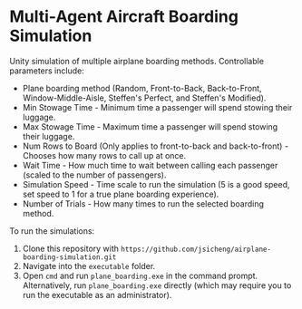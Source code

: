 # Multi-Agent Aircraft Boarding Simulation

Unity simulation of multiple airplane boarding methods. 
Controllable parameters include:

* Plane boarding method (Random, Front-to-Back, Back-to-Front, Window-Middle-Aisle, Steffen's Perfect, and Steffen's Modified).
* Min Stowage Time - Minimum time a passenger will spend stowing their luggage.
* Max Stowage Time - Maximum time a passenger will spend stowing their luggage.
* Num Rows to Board (Only applies to front-to-back and back-to-front) - Chooses how many rows to call up at once.
* Wait Time - How much time to wait between calling each passenger (scaled to the number of passengers).
* Simulation Speed - Time scale to run the simulation (5 is a good speed, set speed to 1 for a true plane boarding experience).
* Number of Trials - How many times to run the selected boarding method.

To run the simulations:

1. Clone this repository with `https://github.com/jsicheng/airplane-boarding-simulation.git`
2. Navigate into the `executable` folder.
3. Open `cmd` and run `plane_boarding.exe` in the command prompt.\
Alternatively, run `plane_boarding.exe` directly (which may require you to run the executable as an administrator).
